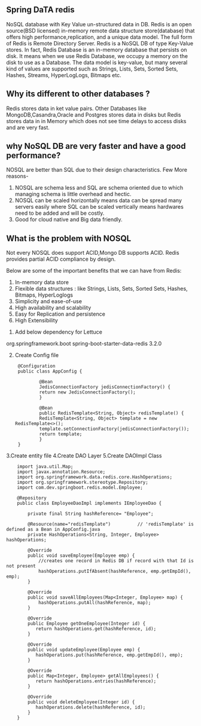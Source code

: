Spring DaTA redis
------------------
NoSQL database with Key Value un-structured data in DB.
Redis is an open source(BSD licensed) in-memory remote data structure store(database) that offers 
high performance,replication, and a unique data model.
The full form of Redis is Remote Directory Server.
Redis is a NoSQL DB of type Key-Value stores. In fact, Redis Database is an in-memory database 
that persists on disk. It means when we use Redis Database, we occupy a memory on the disk to 
use as a Database. The data model is key-value, but many several kind of values are supported 
such as Strings, Lists, Sets, Sorted Sets, Hashes, Streams, HyperLogLogs, Bitmaps etc.

**Why its different to other databases ?**
------------------------------------------
Redis stores data in ket value pairs.
Other Databases like MongoDB,Casandra,Oracle and Postgres stores data in disks but Redis stores data in 
in Memory which does not see time delays to access disks and are very fast.


**why NoSQL DB are very faster and have a good performance?**
-------------------------------------------------------------
NOSQL are better than SQL due to their design characteristics.
Few More reasons-
1. NOSQL are schema less and SQL are schema oriented due to which managing schema 
is little overhead and hectic.
2. NOSQL can be scaled horizontally means data can be spread many servers easily 
where SQL can be scaled vertically means hardwares need to be added and will be costly.
3. Good for cloud native and Big data friendly.

**What is the problem with NOSQL**
----------------------------------
Not every NOSQL does support ACID,Mongo DB supports ACID.
Redis provides partial ACID compliance by design.





Below are some of the important benefits that we can have from Redis:

1) In-memory data store
2) Flexible data structures : like Strings, Lists, Sets, Sorted Sets, Hashes, Bitmaps, HyperLoglogs
3) Simplicity and ease-of-use
4) High availability and scalability
5) Easy for Replication and persistence
6) High Extensibility


1. Add below dependency for Lettuce 

<dependency>
    <groupId>org.springframework.boot</groupId>
    <artifactId>spring-boot-starter-data-redis</artifactId>
    <version>3.2.0</version>
</dependency>

2. Create Config file

        @Configuration
        public class AppConfig {
        
                @Bean
                JedisConnectionFactory jedisConnectionFactory() {
                return new JedisConnectionFactory();
                }
                
                @Bean
                public RedisTemplate<String, Object> redisTemplate() {
                RedisTemplate<String, Object> template = new RedisTemplate<>();
                template.setConnectionFactory(jedisConnectionFactory());
                return template;
                }
        }

3.Create entity file
4.Create DAO Layer
5.Create DAOImpl Class

        import java.util.Map;
        import javax.annotation.Resource;
        import org.springframework.data.redis.core.HashOperations;
        import org.springframework.stereotype.Repository;
        import com.dev.springboot.redis.model.Employee;
        
        @Repository
        public class EmployeeDaoImpl implements IEmployeeDao {
        
            private final String hashReference= "Employee";
        
            @Resource(name="redisTemplate")          // 'redisTemplate' is defined as a Bean in AppConfig.java
            private HashOperations<String, Integer, Employee> hashOperations;
        
            @Override 
            public void saveEmployee(Employee emp) {
                //creates one record in Redis DB if record with that Id is not present
                hashOperations.putIfAbsent(hashReference, emp.getEmpId(), emp);
            }
        
            @Override
            public void saveAllEmployees(Map<Integer, Employee> map) {
                hashOperations.putAll(hashReference, map);
            }
        
            @Override
            public Employee getOneEmployee(Integer id) {
               return hashOperations.get(hashReference, id);
            }
        
            @Override
            public void updateEmployee(Employee emp) {
               hashOperations.put(hashReference, emp.getEmpId(), emp);
            }
        
            @Override
            public Map<Integer, Employee> getAllEmployees() {
               return hashOperations.entries(hashReference);
            }
        
            @Override
            public void deleteEmployee(Integer id) {
               hashOperations.delete(hashReference, id);
            }
        }



